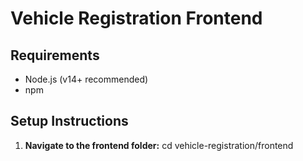 # Vehicle Registration Frontend

## Requirements

- Node.js (v14+ recommended)
- npm

## Setup Instructions

1. **Navigate to the frontend folder:**
   <!-- ```bash -->
   cd vehicle-registration/frontend
